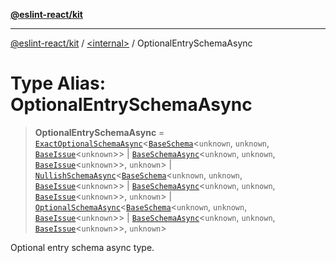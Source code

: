 [**@eslint-react/kit**](../../README.md)

***

[@eslint-react/kit](../../README.md) / [\<internal\>](../README.md) / OptionalEntrySchemaAsync

# Type Alias: OptionalEntrySchemaAsync

> **OptionalEntrySchemaAsync** = [`ExactOptionalSchemaAsync`](../interfaces/ExactOptionalSchemaAsync.md)\<[`BaseSchema`](../interfaces/BaseSchema.md)\<`unknown`, `unknown`, [`BaseIssue`](../interfaces/BaseIssue.md)\<`unknown`\>\> \| [`BaseSchemaAsync`](../interfaces/BaseSchemaAsync.md)\<`unknown`, `unknown`, [`BaseIssue`](../interfaces/BaseIssue.md)\<`unknown`\>\>, `unknown`\> \| [`NullishSchemaAsync`](../interfaces/NullishSchemaAsync.md)\<[`BaseSchema`](../interfaces/BaseSchema.md)\<`unknown`, `unknown`, [`BaseIssue`](../interfaces/BaseIssue.md)\<`unknown`\>\> \| [`BaseSchemaAsync`](../interfaces/BaseSchemaAsync.md)\<`unknown`, `unknown`, [`BaseIssue`](../interfaces/BaseIssue.md)\<`unknown`\>\>, `unknown`\> \| [`OptionalSchemaAsync`](../interfaces/OptionalSchemaAsync.md)\<[`BaseSchema`](../interfaces/BaseSchema.md)\<`unknown`, `unknown`, [`BaseIssue`](../interfaces/BaseIssue.md)\<`unknown`\>\> \| [`BaseSchemaAsync`](../interfaces/BaseSchemaAsync.md)\<`unknown`, `unknown`, [`BaseIssue`](../interfaces/BaseIssue.md)\<`unknown`\>\>, `unknown`\>

Optional entry schema async type.
